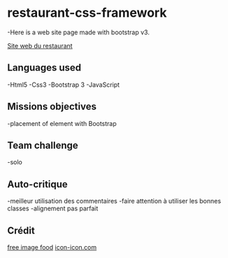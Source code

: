 # restaurant-css-framework
-Here is a web site page made with bootstrap v3.

[Site web du restaurant](https://soufianecode.github.io/restaurant-css-framework/)

## Languages used
-Html5
-Css3
-Bootstrap 3
-JavaScript

## Missions objectives
-placement of element with Bootstrap

## Team challenge
-solo

## Auto-critique
-meilleur utilisation des commentaires
-faire attention à utiliser les bonnes classes
-alignement pas parfait
## Crédit

[free image food](https://fr.freeimages.com/photo/healthy-food-1328279)
[icon-icon.com](https://icon-icons.com/)


